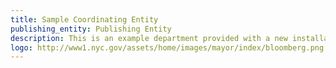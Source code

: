 ```yaml
---
title: Sample Coordinating Entity
publishing_entity: Publishing Entity
description: This is an example department provided with a new installation of JKAN
logo: http://www1.nyc.gov/assets/home/images/mayor/index/bloomberg.png
---
```


